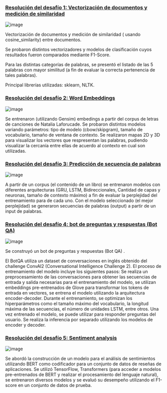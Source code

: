 
### [Resolución del desafío 1: Vectorización de documentos y medición de similaridad](https://github.com/aledp/ceia_PNL_aledp/blob/ae185b76984d3a152eb3f0a46224aedd4881e623/Resolucion_Desafio_1_AlejandraDelPorto.ipynb)

![image](https://github.com/aledp/ceia_PNL_aledp/assets/19275069/b82dd865-3c27-4168-af4b-2b39c4877440)

Vectorización de documentos y medición de similaridad ( usando cosine_similarity) entre documentos.

Se probaron distintos vectorizadores y modelos de clasificación cuyos resultados fueron comparados mediante F1-Score.

Para las distintas categorías de palabras, se presentó el listado de las 5 palabras con mayor similitud (a fin de evaluar la correcta pertenencia de tales palabras).

Principal librerías utilizadas:  sklearn, NLTK.


### [Resolución del desafío 2: Word Embeddings](https://github.com/aledp/ceia_PNL_aledp/blob/e189aafcd311070aaab098f10509ad77998aa971/Resolucion_Desafio_2_AlejandraDelPorto.ipynb)

![image](https://github.com/aledp/ceia_PNL_aledp/assets/19275069/6da4ec62-50ee-4589-bc48-13db73f32799)


Se entrenaron (utilizando Gensim) embedings a partir del corpus de letras de canciones de Natalia Laforucade.  Se probaron distintos modelos variando parámetros: tipo de modelo (cbow/skipgram), tamaño de vocabulario, tamaño de ventana de contexto.
Se realizaron mapas 2D y 3D para visualizar los vectores que respresentan las palabras, pudiendo visualizar la cercanía entre ellas de acuerdo al contexto en cual son utilizadas.

### [Resolución del desafío 3: Predicción de secuencia de palabras](https://github.com/aledp/ceia_PNL_aledp/blob/main/Resolucion_Desafio_3_AlejandraDelPorto.ipynb)

![image](https://github.com/aledp/ceia_PNL_aledp/assets/19275069/a166a044-da13-4d69-9efa-a6d6f280d923)


A partir de un corpus (el contenido de un libro) se entrenaron modelos con diferentes arquitecturas (GRU, LSTM, Bidireccionales, Cantidad de capas y neuronas, tamaño de contexto máximo) a fin de evaluar la perplejidad del entrenamiento para de cada uno.
Con el modelo seleccionado (el mejor perplejidad) se generaron secuencias de palabras (output) a partir de un input de palabras.

### [Resolución del desafío 4: bot de preguntas y respuestas (Bot QA)](https://github.com/aledp/ceia_PNL_aledp/blob/main/Resolucion_Desafio_4_bot_qa_AlejandraDelPorto.ipynb)

![image](https://github.com/aledp/ceia_PNL_aledp/assets/19275069/d3c77420-980a-42a6-9055-eb7b83a9abb9)

  
Se construyó un bot de preguntas y respuestas (Bot QA) .

El BotQA utiliza un dataset de conversaciones en inglés obtenido del challenge ConvAI2 (Conversational Intelligence Challenge 2). El proceso de entrenamiento del modelo incluye los siguientes pasos: Se realiza un preprocesamiento de las conversaciones para obtener las secuencias de entrada y salida necesarias para el entrenamiento del modelo, se utilizan embeddings pre-entrenados de Glove para transformar los tokens de entrada en vectores, se entrena el modelo utilizando la arquitectura encoder-decoder. Durante el entrenamiento, se optimizan los hiperparámetros como el tamaño máximo del vocabulario, la longitud máxima de las secuencias, el número de unidades LSTM, entre otros. Una vez entrenado el modelo, se puede utilizar para responder preguntas del usuario. Se realiza la inferencia por separado utilizando los modelos de encoder y decoder.

### [Resolución del desafío 5: Sentiment analysis](https://github.com/aledp/ceia_PNL_aledp/blob/main/Resolucion_Desafio_5_AlejandraDelPorto.ipynb)

![image](https://github.com/aledp/ceia_PNL_aledp/assets/19275069/958ab040-da6a-4830-9dfa-51f713f4ef16)

Se abordó la construcción de un modelo para el análisis de sentimientos utilizando BERT como codificador para un conjunto de datos de reseñas de aplicaciones. Se utilizó TensorFlow, Transformers (para acceder a modelos pre-entrenados de BERT y realizar el procesamiento del lenguaje natural), se entrenaron diversos modelos y se evaluó su desempeño utilizando el F1-score en un conjunto de datos de prueba.
